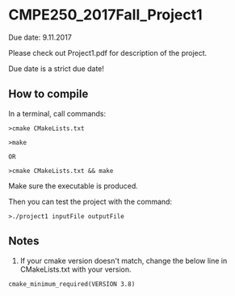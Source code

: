 # CMPE250_2017Fall_Project1

Due date: 9.11.2017

Please check out Project1.pdf for description of the project.

Due date is a strict due date!

## How to compile

In a terminal, call commands:
```
>cmake CMakeLists.txt

>make

OR

>cmake CMakeLists.txt && make

```
Make sure the executable is produced.

Then you can test the project with the command:
```
>./project1 inputFile outputFile
```

## Notes

1. If your cmake version doesn't match, change the below line in CMakeLists.txt with your version.
```
cmake_minimum_required(VERSION 3.8)
```

